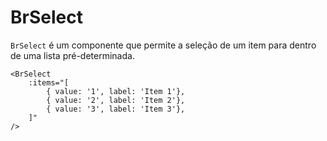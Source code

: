<script setup>
import BrSelect from '../../src/components/select/BrSelect.vue'
</script>

# BrSelect <Badge type="warning" text="beta" />

`BrSelect` é um componente que permite a seleção de um item para dentro de uma lista pré-determinada.

<BrSelect 
	:items="[
		{ value: '1', label: 'Item 1'},
		{ value: '2', label: 'Item 2'},
		{ value: '3', label: 'Item 3'},
	]"
/>

```vue
<BrSelect 
	:items="[
		{ value: '1', label: 'Item 1'},
		{ value: '2', label: 'Item 2'},
		{ value: '3', label: 'Item 3'},
	]"
/>
```